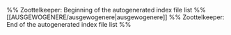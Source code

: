 %% Zoottelkeeper: Beginning of the autogenerated index file list %%
[[AUSGEWOGENERE/ausgewogenere|ausgewogenere]]
%% Zoottelkeeper: End of the autogenerated index file list %%
